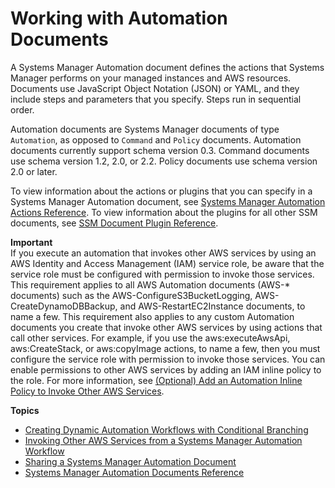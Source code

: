 # Working with Automation Documents<a name="automation-documents"></a>

A Systems Manager Automation document defines the actions that Systems Manager performs on your managed instances and AWS resources\. Documents use JavaScript Object Notation \(JSON\) or YAML, and they include steps and parameters that you specify\. Steps run in sequential order\.

Automation documents are Systems Manager documents of type `Automation`, as opposed to `Command` and `Policy` documents\. Automation documents currently support schema version 0\.3\. Command documents use schema version 1\.2, 2\.0, or 2\.2\. Policy documents use schema version 2\.0 or later\.

To view information about the actions or plugins that you can specify in a Systems Manager Automation document, see [Systems Manager Automation Actions Reference](automation-actions.md)\. To view information about the plugins for all other SSM documents, see [SSM Document Plugin Reference](ssm-plugins.md)\.

**Important**  
If you execute an automation that invokes other AWS services by using an AWS Identity and Access Management \(IAM\) service role, be aware that the service role must be configured with permission to invoke those services\. This requirement applies to all AWS Automation documents \(AWS\-\* documents\) such as the AWS\-ConfigureS3BucketLogging, AWS\-CreateDynamoDBBackup, and AWS\-RestartEC2Instance documents, to name a few\. This requirement also applies to any custom Automation documents you create that invoke other AWS services by using actions that call other services\. For example, if you use the aws:executeAwsApi, aws:CreateStack, or aws:copyImage actions, to name a few, then you must configure the service role with permission to invoke those services\. You can enable permissions to other AWS services by adding an IAM inline policy to the role\. For more information, see [\(Optional\) Add an Automation Inline Policy to Invoke Other AWS Services](automation-permissions.md#automation-role-add-inline-policy)\.

**Topics**
+ [Creating Dynamic Automation Workflows with Conditional Branching](automation-branchdocs.md)
+ [Invoking Other AWS Services from a Systems Manager Automation Workflow](automation-aws-apis-calling.md)
+ [Sharing a Systems Manager Automation Document](automation-share-document.md)
+ [Systems Manager Automation Documents Reference](automation-documents-reference.md)